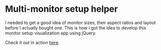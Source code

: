 # Multi-monitor setup helper

I needed to get a good idea of monitor sizes, their aspect ratios and layout before I actually bought one.
This is how I got the idea to develop this monitor setup visualization app using jQuery.

Check it out in action [here](rbortnikas.github.io).
